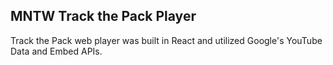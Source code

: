 <!-- This project was pushed to production on [timberwolves.com](https://www.nba.com/timberwolves/track-the-pack). -->

## MNTW Track the Pack Player

Track the Pack web player was built in React and utilized Google's YouTube Data and Embed APIs.

